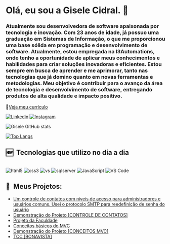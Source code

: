 
# Olá, eu sou a Gisele Cidral. 👋
### Atualmente sou desenvolvedora de software apaixonada por tecnologia e inovação. Com 23 anos de idade, já possuo uma graduação em Sistemas de Informação, o que me proporcionou uma base sólida em programação e desenvolvimento de software. Atualmente, estou empregada na I3Automations, onde tenho a oportunidade de aplicar meus conhecimentos e habilidades para criar soluções inovadoras e eficientes. Estou sempre em busca de aprender e me aprimorar, tanto nas tecnologias que já domino quanto em novas ferramentas e metodologias. Meu objetivo é contribuir para o avanço da área de tecnologia e desenvolvimento de software, entregando produtos de alta qualidade e impacto positivo.




📃[Veja meu currículo](https://Gisele7.github.io)




[![Linkedin](https://img.shields.io/badge/LinkedIn-0077B5?style=for-the-badge&logo=linkedin&logoColor=white)](https://www.linkedin.com/in/gisele-da-silva-cidral-6763a319b/)
[![Instagram](https://img.shields.io/badge/Instagram-E4405F?style=for-the-badge&logo=instagram&logoColor=white)](https://www.instagram.com/gicidral7/)

![Gisele GitHub stats](https://github-readme-stats.vercel.app/api?username=Gisele7&show_icons=true&theme=dracula)

[![Top Langs](https://github-readme-stats.vercel.app/api/top-langs/?username=Gisele7)](https://github.com/Gisele7/github-readme-stats)

## 🆕 &nbsp;Tecnologias que utilizo no dia a dia

<div style="display: inline_block"><br/>
<img align="center" alt="html5" src="https://img.shields.io/badge/HTML5-E34F26?style=for-the-badge&logo=html5&logoColor=white" />
<img align="center" alt="css3" src="https://img.shields.io/badge/CSS3-1572B6?style=for-the-badge&logo=css3&logoColor=white" />
<img align="center" alt="vs" src="https://img.shields.io/badge/Visual_Studio-5C2D91?style=for-the-badge&logo=visual%20studio&logoColor=white" />
<img align="center" alt="sqlserver" src="https://img.shields.io/badge/Microsoft_SQL_Server-CC2927?style=for-the-badge&logo=microsoft-sql-server&logoColor=white" />
<img align="center" alt="JavaScript" src="https://img.shields.io/badge/JavaScript-F7DF1E?style=for-the-badge&logo=javascript&logoColor=black" />
<img  align="center" alt="VS Code" src="https://img.shields.io/badge/Visual_Studio_Code-0078D4?style=for-the-badge&logo=visual%20studio%20code&logoColor=white">
</div>

##  🚧 &nbsp;Meus Projetos:

- [Um controle de contatos com níveis de acesso para administradores e usuários comuns. Usei o protocolo SMTP para reedefinição de senha do usuário](https://github.com/Gisele7/Controle-De-Contatos---)<br/>
- [Demonstração do Projeto [CONTROLE DE CONTATOS]](https://www.linkedin.com/posts/gisele-da-silva-cidral-6763a319b_estou-desenvolvendo-um-projeto-acompanhando-activity-6959528152746340352-gT9i?utm_source=linkedin_share&utm_medium=ios_app)<br/>
- [Projeto da Faculdade](https://github.com/Gisele7/Locadoraestudos)<br/>
- [Conceitos básicos do MVC](https://github.com/Gisele7/ConceitosMVC)<br/>
- [Demonstração do Projeto [CONCEITOS MVC]](https://www.linkedin.com/posts/gisele-da-silva-cidral-6763a319b_ol%C3%A1-pessoal-hoje-finalizei-mais-um-projeto-activity-6966940828577488896-k5gM?utm_source=linkedin_share&utm_medium=member_desktop_web)<br/>
- [TCC [BONAVISTA]](https://www.linkedin.com/feed/update/urn:li:activity:7143048735021854721/?originTrackingId=HrTRh%2FHQQjK9HnLMs5jJuQ%3D%3D)

